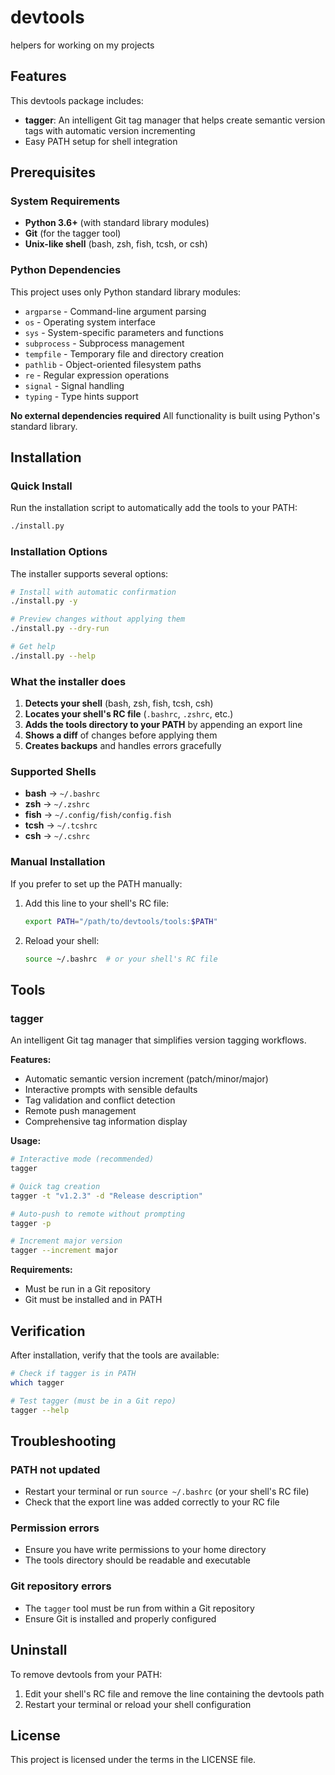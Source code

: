 # devtools

helpers for working on my projects

## Features

This devtools package includes:

- **tagger**: An intelligent Git tag manager that helps create semantic version tags with automatic version incrementing
- Easy PATH setup for shell integration

## Prerequisites

### System Requirements

- **Python 3.6+** (with standard library modules)
- **Git** (for the tagger tool)
- **Unix-like shell** (bash, zsh, fish, tcsh, or csh)

### Python Dependencies

This project uses only Python standard library modules:
- `argparse` - Command-line argument parsing
- `os` - Operating system interface
- `sys` - System-specific parameters and functions
- `subprocess` - Subprocess management
- `tempfile` - Temporary file and directory creation
- `pathlib` - Object-oriented filesystem paths
- `re` - Regular expression operations
- `signal` - Signal handling
- `typing` - Type hints support

**No external dependencies required** All functionality is built using Python's standard library.

## Installation

### Quick Install

Run the installation script to automatically add the tools to your PATH:

```bash
./install.py
```

### Installation Options

The installer supports several options:

```bash
# Install with automatic confirmation
./install.py -y

# Preview changes without applying them
./install.py --dry-run

# Get help
./install.py --help
```

### What the installer does

1. **Detects your shell** (bash, zsh, fish, tcsh, csh)
2. **Locates your shell's RC file** (`.bashrc`, `.zshrc`, etc.)
3. **Adds the tools directory to your PATH** by appending an export line
4. **Shows a diff** of changes before applying them
5. **Creates backups** and handles errors gracefully

### Supported Shells

- **bash** → `~/.bashrc`
- **zsh** → `~/.zshrc`
- **fish** → `~/.config/fish/config.fish`
- **tcsh** → `~/.tcshrc`
- **csh** → `~/.cshrc`

### Manual Installation

If you prefer to set up the PATH manually:

1. Add this line to your shell's RC file:
   ```bash
   export PATH="/path/to/devtools/tools:$PATH"
   ```

2. Reload your shell:
   ```bash
   source ~/.bashrc  # or your shell's RC file
   ```

## Tools

### tagger

An intelligent Git tag manager that simplifies version tagging workflows.

**Features:**
- Automatic semantic version increment (patch/minor/major)
- Interactive prompts with sensible defaults
- Tag validation and conflict detection
- Remote push management
- Comprehensive tag information display

**Usage:**
```bash
# Interactive mode (recommended)
tagger

# Quick tag creation
tagger -t "v1.2.3" -d "Release description"

# Auto-push to remote without prompting
tagger -p

# Increment major version
tagger --increment major
```

**Requirements:**
- Must be run in a Git repository
- Git must be installed and in PATH

## Verification

After installation, verify that the tools are available:

```bash
# Check if tagger is in PATH
which tagger

# Test tagger (must be in a Git repo)
tagger --help
```

## Troubleshooting

### PATH not updated
- Restart your terminal or run `source ~/.bashrc` (or your shell's RC file)
- Check that the export line was added correctly to your RC file

### Permission errors
- Ensure you have write permissions to your home directory
- The tools directory should be readable and executable

### Git repository errors
- The `tagger` tool must be run from within a Git repository
- Ensure Git is installed and properly configured

## Uninstall

To remove devtools from your PATH:

1. Edit your shell's RC file and remove the line containing the devtools path
2. Restart your terminal or reload your shell configuration

## License

This project is licensed under the terms in the LICENSE file.
